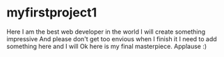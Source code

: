 # myfirstproject1
Here I am the best web developer in the world
I will create something impressive
And please don't get too envious when I finish it
I need to add something here and I will
Ok here is my final masterpiece.
Applause :)
